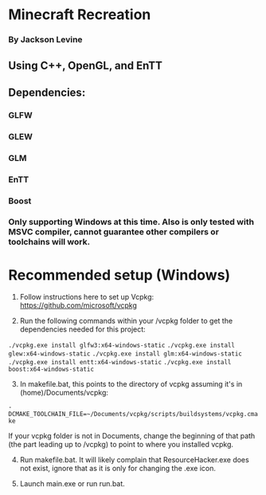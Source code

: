 # Minecraft Recreation

### By Jackson Levine

## Using C++, OpenGL, and EnTT

## Dependencies:

### GLFW
### GLEW
### GLM
### EnTT
### Boost

### Only supporting Windows at this time. Also is only tested with MSVC compiler, cannot guarantee other compilers or toolchains will work.

# Recommended setup (Windows)

1. Follow instructions here to set up Vcpkg: https://github.com/microsoft/vcpkg

2. Run the following commands within your /vcpkg folder to get the dependencies needed for this project:

`./vcpkg.exe install glfw3:x64-windows-static`
`./vcpkg.exe install glew:x64-windows-static`
`./vcpkg.exe install glm:x64-windows-static`
`./vcpkg.exe install entt:x64-windows-static`
`./vcpkg.exe install boost:x64-windows-static`

3. In makefile.bat, this points to the directory of vcpkg assuming it's in (home)/Documents/vcpkg:

`-DCMAKE_TOOLCHAIN_FILE=~/Documents/vcpkg/scripts/buildsystems/vcpkg.cmake`

If your vcpkg folder is not in Documents, change the beginning of that path (the part leading up to /vcpkg) to point to where you installed vcpkg.

4. Run makefile.bat. It will likely complain that ResourceHacker.exe does not exist, ignore that as it is only for changing the .exe icon.

5. Launch main.exe or run run.bat.